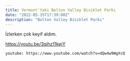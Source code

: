 ```yaml
---
title: Vermont'taki Bolton Valley Bisiklet Parkı
date: "2022-05-15T17:39:00Z"
description: "Bolton Valley Bisiklet Parkı"
---
```


İzlerken çok keyif aldım.


https://youtu.be/3qjhz11kejY

`youtube: https://www.youtube.com/watch?v=dQw4w9WgXcQ`